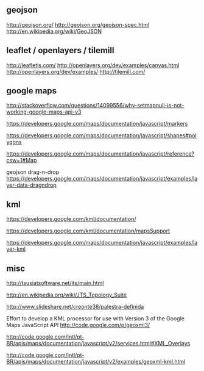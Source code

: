 
geojson
-------

http://geojson.org/
http://geojson.org/geojson-spec.html
http://en.wikipedia.org/wiki/GeoJSON


leaflet / openlayers / tilemill
-------------------

http://leafletjs.com/
http://openlayers.org/dev/examples/canvas.html
http://openlayers.org/dev/examples/
http://tilemill.com/


google maps
-----------

http://stackoverflow.com/questions/14099556/why-setmapnull-is-not-working-google-maps-api-v3

https://developers.google.com/maps/documentation/javascript/markers

https://developers.google.com/maps/documentation/javascript/shapes#polygons

https://developers.google.com/maps/documentation/javascript/reference?csw=1#Map

geojson drag-n-drop
https://developers.google.com/maps/documentation/javascript/examples/layer-data-dragndrop


kml
---

https://developers.google.com/kml/documentation/

https://developers.google.com/kml/documentation/mapsSupport

https://developers.google.com/maps/documentation/javascript/examples/layer-kml



misc
----

http://tsusiatsoftware.net/jts/main.html

http://en.wikipedia.org/wiki/JTS_Topology_Suite

http://www.slideshare.net/creonte38/palestra-definida

Effort to develop a KML processor for use with Version 3 of the Google Maps JavaScript API
http://code.google.com/p/geoxml3/

http://code.google.com/intl/pt-BR/apis/maps/documentation/javascript/v2/services.html#XML_Overlays

http://code.google.com/intl/pt-BR/apis/maps/documentation/javascript/v2/examples/geoxml-kml.html
